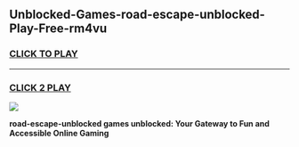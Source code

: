
## Unblocked-Games-road-escape-unblocked-Play-Free-rm4vu
<h3>
<a href="https://premium76.site?title=road-escape-unblocked&ref=18A1">CLICK TO PLAY</a></h3>
<hr>

<h3>
<a href="https://premium76.site?title=road-escape-unblocked&ref=18A1">CLICK 2 PLAY</a>
  
</h3>

<a href="https://premium76.site?title=road-escape-unblocked&ref=18A1"><img src="https://clearcache.store/games.png"></a>


**road-escape-unblocked games unblocked: Your Gateway to Fun and Accessible Online Gaming**
